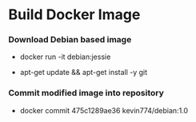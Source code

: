 Build Docker Image
==================

### Download Debian based image

* docker run -it debian:jessie

* apt-get update && apt-get install -y git


### Commit modified image into repository

* docker commit 475c1289ae36 kevin774/debian:1.0

